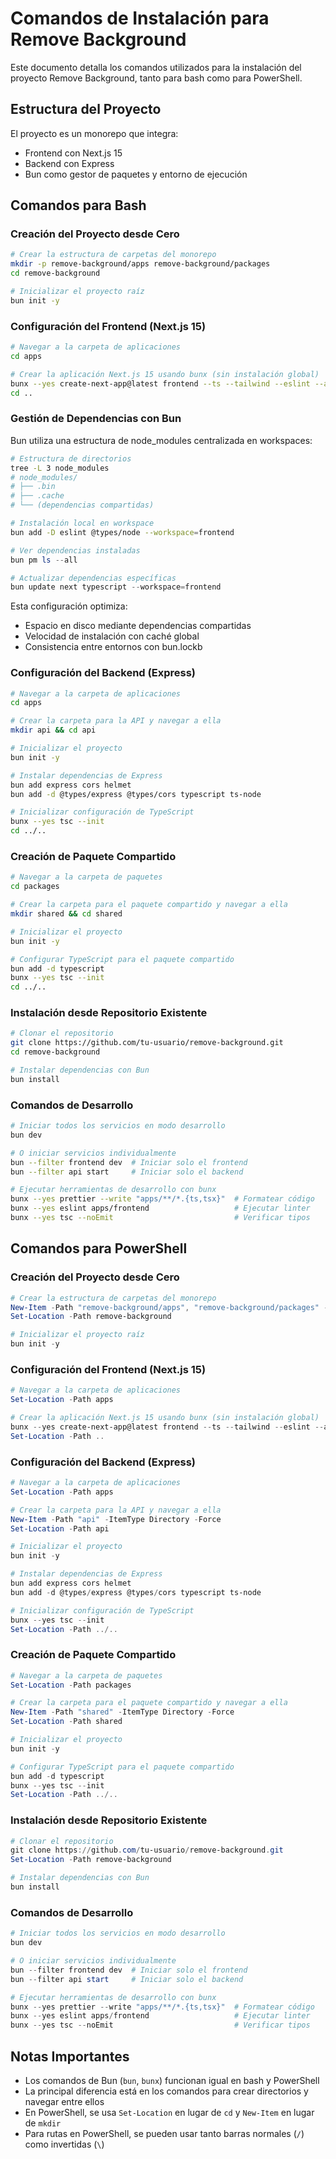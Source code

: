 # Comandos de Instalación para Remove Background

Este documento detalla los comandos utilizados para la instalación del proyecto Remove Background, tanto para bash como para PowerShell.

## Estructura del Proyecto

El proyecto es un monorepo que integra:
- Frontend con Next.js 15
- Backend con Express
- Bun como gestor de paquetes y entorno de ejecución

## Comandos para Bash

### Creación del Proyecto desde Cero

```bash
# Crear la estructura de carpetas del monorepo
mkdir -p remove-background/apps remove-background/packages
cd remove-background

# Inicializar el proyecto raíz
bun init -y
```

### Configuración del Frontend (Next.js 15)

```bash
# Navegar a la carpeta de aplicaciones
cd apps

# Crear la aplicación Next.js 15 usando bunx (sin instalación global)
bunx --yes create-next-app@latest frontend --ts --tailwind --eslint --app --src-dir --import-alias "@/*"
cd ..
```

### Gestión de Dependencias con Bun
Bun utiliza una estructura de node_modules centralizada en workspaces:

```bash
# Estructura de directorios
tree -L 3 node_modules
# node_modules/
# ├── .bin
# ├── .cache
# └── (dependencias compartidas)

# Instalación local en workspace
bun add -D eslint @types/node --workspace=frontend
```

```powershell
# Ver dependencias instaladas
bun pm ls --all

# Actualizar dependencias específicas
bun update next typescript --workspace=frontend
```

Esta configuración optimiza:
- Espacio en disco mediante dependencias compartidas
- Velocidad de instalación con caché global
- Consistencia entre entornos con bun.lockb

### Configuración del Backend (Express)

```bash
# Navegar a la carpeta de aplicaciones
cd apps

# Crear la carpeta para la API y navegar a ella
mkdir api && cd api

# Inicializar el proyecto
bun init -y

# Instalar dependencias de Express
bun add express cors helmet
bun add -d @types/express @types/cors typescript ts-node

# Inicializar configuración de TypeScript
bunx --yes tsc --init
cd ../..
```

### Creación de Paquete Compartido

```bash
# Navegar a la carpeta de paquetes
cd packages

# Crear la carpeta para el paquete compartido y navegar a ella
mkdir shared && cd shared

# Inicializar el proyecto
bun init -y

# Configurar TypeScript para el paquete compartido
bun add -d typescript
bunx --yes tsc --init
cd ../..
```

### Instalación desde Repositorio Existente

```bash
# Clonar el repositorio
git clone https://github.com/tu-usuario/remove-background.git
cd remove-background

# Instalar dependencias con Bun
bun install
```

### Comandos de Desarrollo

```bash
# Iniciar todos los servicios en modo desarrollo
bun dev

# O iniciar servicios individualmente
bun --filter frontend dev  # Iniciar solo el frontend
bun --filter api start     # Iniciar solo el backend

# Ejecutar herramientas de desarrollo con bunx
bunx --yes prettier --write "apps/**/*.{ts,tsx}"  # Formatear código
bunx --yes eslint apps/frontend                   # Ejecutar linter
bunx --yes tsc --noEmit                           # Verificar tipos
```

## Comandos para PowerShell

### Creación del Proyecto desde Cero

```powershell
# Crear la estructura de carpetas del monorepo
New-Item -Path "remove-background/apps", "remove-background/packages" -ItemType Directory -Force
Set-Location -Path remove-background

# Inicializar el proyecto raíz
bun init -y
```

### Configuración del Frontend (Next.js 15)

```powershell
# Navegar a la carpeta de aplicaciones
Set-Location -Path apps

# Crear la aplicación Next.js 15 usando bunx (sin instalación global)
bunx --yes create-next-app@latest frontend --ts --tailwind --eslint --app --src-dir --import-alias "@/*"
Set-Location -Path ..
```

### Configuración del Backend (Express)

```powershell
# Navegar a la carpeta de aplicaciones
Set-Location -Path apps

# Crear la carpeta para la API y navegar a ella
New-Item -Path "api" -ItemType Directory -Force
Set-Location -Path api

# Inicializar el proyecto
bun init -y

# Instalar dependencias de Express
bun add express cors helmet
bun add -d @types/express @types/cors typescript ts-node

# Inicializar configuración de TypeScript
bunx --yes tsc --init
Set-Location -Path ../..
```

### Creación de Paquete Compartido

```powershell
# Navegar a la carpeta de paquetes
Set-Location -Path packages

# Crear la carpeta para el paquete compartido y navegar a ella
New-Item -Path "shared" -ItemType Directory -Force
Set-Location -Path shared

# Inicializar el proyecto
bun init -y

# Configurar TypeScript para el paquete compartido
bun add -d typescript
bunx --yes tsc --init
Set-Location -Path ../..
```

### Instalación desde Repositorio Existente

```powershell
# Clonar el repositorio
git clone https://github.com/tu-usuario/remove-background.git
Set-Location -Path remove-background

# Instalar dependencias con Bun
bun install
```

### Comandos de Desarrollo

```powershell
# Iniciar todos los servicios en modo desarrollo
bun dev

# O iniciar servicios individualmente
bun --filter frontend dev  # Iniciar solo el frontend
bun --filter api start     # Iniciar solo el backend

# Ejecutar herramientas de desarrollo con bunx
bunx --yes prettier --write "apps/**/*.{ts,tsx}"  # Formatear código
bunx --yes eslint apps/frontend                   # Ejecutar linter
bunx --yes tsc --noEmit                           # Verificar tipos
```

## Notas Importantes

- Los comandos de Bun (`bun`, `bunx`) funcionan igual en bash y PowerShell
- La principal diferencia está en los comandos para crear directorios y navegar entre ellos
- En PowerShell, se usa `Set-Location` en lugar de `cd` y `New-Item` en lugar de `mkdir`
- Para rutas en PowerShell, se pueden usar tanto barras normales (`/`) como invertidas (`\`)